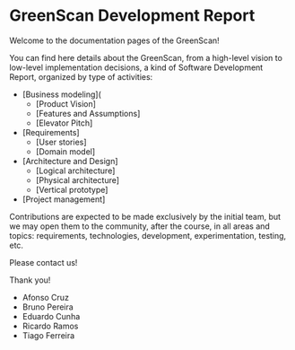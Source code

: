 # GreenScan Development Report

Welcome to the documentation pages of the GreenScan!

You can find here details about the GreenScan, from a high-level vision to low-level implementation decisions, a kind of Software Development Report, organized by type of activities: 

* [Business modeling](
  * [Product Vision]
  * [Features and Assumptions]
  * [Elevator Pitch]
* [Requirements]
  * [User stories]
  * [Domain model]
* [Architecture and Design]
  * [Logical architecture]
  * [Physical architecture]
  * [Vertical prototype]
* [Project management]

Contributions are expected to be made exclusively by the initial team, but we may open them to the community, after the course, in all areas and topics: requirements, technologies, development, experimentation, testing, etc.

Please contact us!

Thank you!

- Afonso Cruz <up202006020>
- Bruno Pereira <up202206251>
- Eduardo Cunha <up202207126>
- Ricardo Ramos <up202206349>
- Tiago Ferreira <up202207311>
